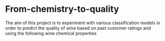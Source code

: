 # From-chemistry-to-quality
The aim of this project is to experiment with various classification models in order to predict the quality of wine based on past customer ratings and using the following wine chemical properties
